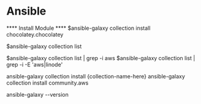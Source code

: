 # Ansible 

**** Install Module ****
$ansible-galaxy collection install chocolatey.chocolatey

$ansible-galaxy collection list

$ansible-galaxy collection list | grep -i aws
$ansible-galaxy collection list | grep -i -E 'aws|linode'

ansible-galaxy collection install {collection-name-here}
ansible-galaxy collection install community.aws

ansible-galaxy --version
